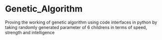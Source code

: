 # Genetic_Algorithm
Proving the working of genetic algorithm using code interfaces in python by taking randomly generated parameter of 6 childrens in terms of speed, strength and intelligence
